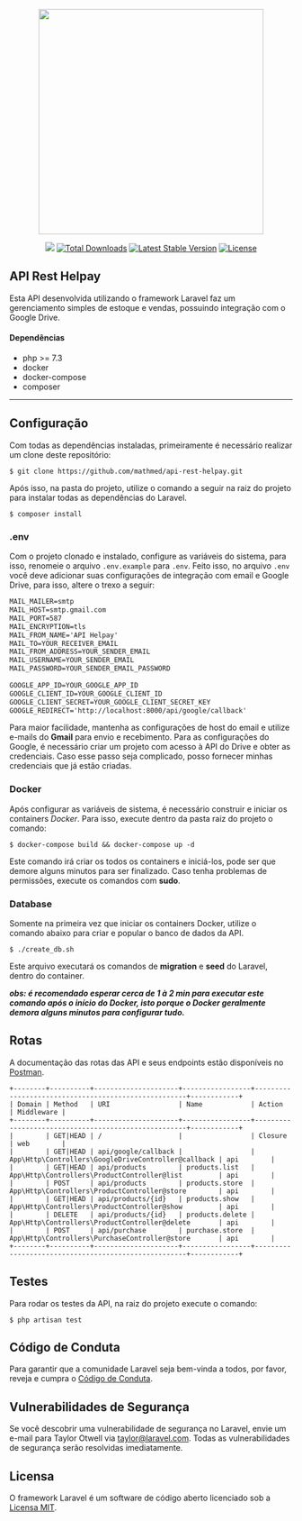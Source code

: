 <p align="center"><a href="https://laravel.com" target="_blank"><img src="https://raw.githubusercontent.com/laravel/art/master/logo-lockup/5%20SVG/2%20CMYK/1%20Full%20Color/laravel-logolockup-cmyk-red.svg" width="400"></a></p>

<p align="center">
<a href="https://codeclimate.com/github/mathmed/api-rest-helpay/maintainability"><img src="https://api.codeclimate.com/v1/badges/2daf3d06e01e35074d38/maintainability" /></a>
<a href="https://packagist.org/packages/laravel/framework"><img src="https://poser.pugx.org/laravel/framework/d/total.svg" alt="Total Downloads"></a>
<a href="https://packagist.org/packages/laravel/framework"><img src="https://poser.pugx.org/laravel/framework/v/stable.svg" alt="Latest Stable Version"></a>
<a href="https://packagist.org/packages/laravel/framework"><img src="https://poser.pugx.org/laravel/framework/license.svg" alt="License"></a>
</p>

## API Rest Helpay

Esta API desenvolvida utilizando o framework Laravel faz um gerenciamento simples de estoque e vendas, possuindo integração com o Google Drive.

#### Dependências
-   php >= 7.3
-   docker
-   docker-compose
-   composer

---

## Configuração

Com todas as dependências instaladas, primeiramente é necessário realizar um clone deste repositório:

```console
$ git clone https://github.com/mathmed/api-rest-helpay.git
```

Após isso, na pasta do projeto, utilize o comando a seguir na raiz do projeto para instalar todas as dependências do Laravel.

```console
$ composer install
```

### .env

Com o projeto clonado e instalado, configure as variáveis do sistema, para isso, renomeie o arquivo `.env.example` para `.env`. Feito isso, no arquivo `.env` você deve adicionar suas configurações de integração com email e Google Drive, para isso, altere o trexo a seguir:

```html
MAIL_MAILER=smtp  
MAIL_HOST=smtp.gmail.com 
MAIL_PORT=587  
MAIL_ENCRYPTION=tls   
MAIL_FROM_NAME='API Helpay' 
MAIL_TO=YOUR_RECEIVER_EMAIL  
MAIL_FROM_ADDRESS=YOUR_SENDER_EMAIL 
MAIL_USERNAME=YOUR_SENDER_EMAIL  
MAIL_PASSWORD=YOUR_SENDER_EMAIL_PASSWORD  
 
GOOGLE_APP_ID=YOUR_GOOGLE_APP_ID  
GOOGLE_CLIENT_ID=YOUR_GOOGLE_CLIENT_ID  
GOOGLE_CLIENT_SECRET=YOUR_GOOGLE_CLIENT_SECRET_KEY  
GOOGLE_REDIRECT='http://localhost:8000/api/google/callback'  
```

Para maior facilidade, mantenha as configurações de host do email e utilize e-mails do **Gmail** para envio e recebimento.
Para as configurações do Google, é necessário criar um projeto com acesso à API do Drive e obter as credenciais. Caso esse passo seja complicado, posso fornecer minhas credenciais que já estão criadas.

### Docker

Após configurar as variáveis de sistema, é necessário construir e iniciar os containers *_Docker_*. Para isso, execute dentro da pasta raiz do projeto o comando:

```console
$ docker-compose build && docker-compose up -d
```

Este comando irá criar os todos os containers e iniciá-los, pode ser que demore alguns minutos para ser finalizado. 
Caso tenha problemas de permissões, execute os comandos com **sudo**.

### Database

Somente na primeira vez que iniciar os containers Docker, utilize o comando abaixo para criar e popular o banco de dados da API.

```console
$ ./create_db.sh
```

Este arquivo executará os comandos de **migration** e **seed** do Laravel, dentro do container.  

**_obs: é recomendado esperar cerca de 1 à 2 min para executar este comando após o início do Docker, isto porque o Docker geralmente demora alguns minutos para configurar tudo._**

## Rotas

A documentação das rotas das API e seus endpoints estão disponíveis no <a href="https://documenter.getpostman.com/view/6373288/TVCmT693">Postman</a>.

```
+--------+----------+---------------------+-----------------+-----------------------------------------------------+------------+
| Domain | Method   | URI                 | Name            | Action                                              | Middleware |
+--------+----------+---------------------+-----------------+-----------------------------------------------------+------------+
|        | GET|HEAD | /                   |                 | Closure                                             | web        |
|        | GET|HEAD | api/google/callback |                 | App\Http\Controllers\GoogleDriveController@callback | api        |
|        | GET|HEAD | api/products        | products.list   | App\Http\Controllers\ProductController@list         | api        |
|        | POST     | api/products        | products.store  | App\Http\Controllers\ProductController@store        | api        |
|        | GET|HEAD | api/products/{id}   | products.show   | App\Http\Controllers\ProductController@show         | api        |
|        | DELETE   | api/products/{id}   | products.delete | App\Http\Controllers\ProductController@delete       | api        |
|        | POST     | api/purchase        | purchase.store  | App\Http\Controllers\PurchaseController@store       | api        |
+--------+----------+---------------------+-----------------+-----------------------------------------------------+------------+
```

## Testes

Para rodar os testes da API, na raiz do projeto execute o comando:

```console
$ php artisan test
```

## Código de Conduta

Para garantir que a comunidade Laravel seja bem-vinda a todos, por favor, reveja e cumpra o [Código de Conduta](https://laravel.com/docs/contributions#code-of-conduct).


## Vulnerabilidades de Segurança

Se você descobrir uma vulnerabilidade de segurança no Laravel, envie um e-mail para Taylor Otwell via [taylor@laravel.com](mailto:taylor@laravel.com). Todas as vulnerabilidades de segurança serão resolvidas imediatamente.

## Licensa

O framework Laravel é um software de código aberto licenciado sob a [Licensa MIT](https://opensource.org/licenses/MIT).
